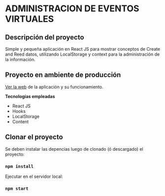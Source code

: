 # ADMINISTRACION DE EVENTOS VIRTUALES

## Descripción del proyecto

Simple y pequeña aplicación en React JS para mostrar conceptos de Create and Reed datos, utilizando LocalStorage y context para la administración de la información.


## Proyecto en ambiente de producción
[Ver la web](https://simple-cr-react.netlify.app/) de la aplicación y su funcionamiento.


**Tecnologías empleadas**

- React JS
- Hooks
- LocalStorage
- Content



## Clonar el proyecto

Se deben instalar las depencias luego de clonado (ó descargado) el proyecto:

### `npm install`

Ejecutar en el servidor local:

### `npm start`